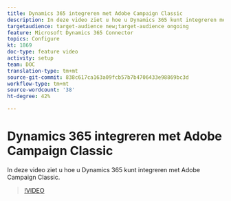 ```yaml
---
title: Dynamics 365 integreren met Adobe Campaign Classic
description: In deze video ziet u hoe u Dynamics 365 kunt integreren met Adobe Campaign Classic.
targetaudience: target-audience new;target-audience ongoing
feature: Microsoft Dynamics 365 Connector
topics: Configure
kt: 1869
doc-type: feature video
activity: setup
team: DOC
translation-type: tm+mt
source-git-commit: 838c617ca163a09fcb57b7b4706433e98869bc3d
workflow-type: tm+mt
source-wordcount: '38'
ht-degree: 42%

---
```



# Dynamics 365 integreren met Adobe Campaign Classic

In deze video ziet u hoe u Dynamics 365 kunt integreren met Adobe Campaign Classic.

>[!VIDEO](https://video.tv.adobe.com/v/23837?quality=12)
